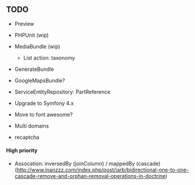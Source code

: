 ## TODO ##
- Preview
- PHPUnit (wip)

- MediaBundle (wip) 
	- List action: taxonomy
- GenerateBundle
- GoogleMapsBundle?

- ServiceEntityRepository: PartReference

- Upgrade to Symfony 4.x

- Move to font awesome?

- Multi domains

- recaptcha

#### High priority ####
- Assocation: inversedBy (joinColumn) / mappedBy (cascade) (http://www.inanzzz.com/index.php/post/iarb/bidirectional-one-to-one-cascade-remove-and-orphan-removal-operations-in-doctrine)
